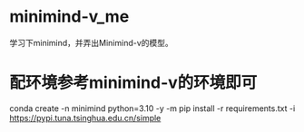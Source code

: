 # minimind-v_me
学习下minimind，并弄出Minimind-v的模型。

# 配环境参考minimind-v的环境即可
conda create -n minimind python=3.10 -y -m
pip install -r requirements.txt -i https://pypi.tuna.tsinghua.edu.cn/simple